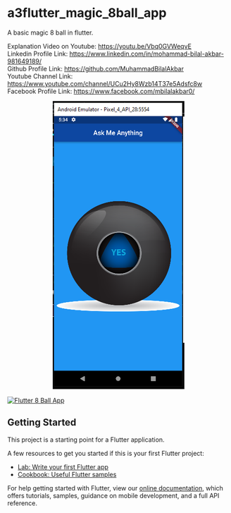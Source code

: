 # a3flutter_magic_8ball_app

A basic magic 8 ball in flutter.

Explanation Video on Youtube: https://youtu.be/Vbq0GVWeqvE            
Linkedin Profile Link: https://www.linkedin.com/in/mohammad-bilal-akbar-981649189/          
Github Profile Link: https://github.com/MuhammadBilalAkbar                                         
Youtube Channel Link: https://www.youtube.com/channel/UCu2Hy8Wzb14T37e5Adsfc8w                      
Facebook Profile Link: https://www.facebook.com/mbilalakbar0/

  <p align="center">
  <img src="FlutterMagic8BallApp.PNG" />
</p>

[![Flutter 8 Ball App](https://yt-embed.herokuapp.com/embed?v=Vbq0GVWeqvE)](https://www.youtube.com/watch?v=Vbq0GVWeqvE "Flutter 8 Ball App")

## Getting Started

This project is a starting point for a Flutter application.

A few resources to get you started if this is your first Flutter project:

- [Lab: Write your first Flutter app](https://flutter.dev/docs/get-started/codelab)
- [Cookbook: Useful Flutter samples](https://flutter.dev/docs/cookbook)

For help getting started with Flutter, view our
[online documentation](https://flutter.dev/docs), which offers tutorials,
samples, guidance on mobile development, and a full API reference.
